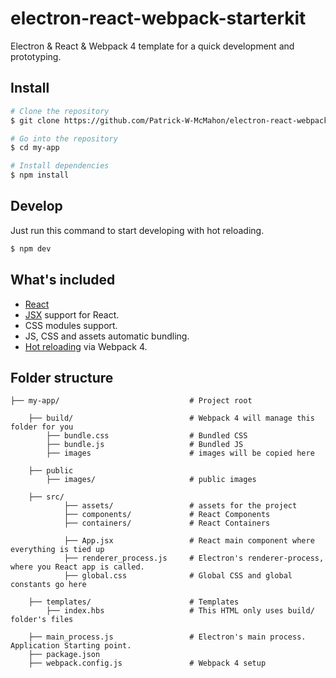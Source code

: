 # electron-react-webpack-starterkit
Electron & React & Webpack 4 template for a quick development and prototyping.

## Install
``` bash
# Clone the repository
$ git clone https://github.com/Patrick-W-McMahon/electron-react-webpack-staterkit my-app

# Go into the repository
$ cd my-app

# Install dependencies
$ npm install
```

## Develop
Just run this command to start developing with hot reloading.
``` bash
$ npm dev
```

## What's included
- [React](https://reactjs.org/)
- [JSX](https://reactjs.org/docs/introducing-jsx.html) support for React.
- CSS modules support.
- JS, CSS and assets automatic bundling.
- [Hot reloading](https://webpack.js.org/concepts/hot-module-replacement/) via Webpack 4.


## Folder structure
```
├── my-app/                             # Project root

    ├── build/                          # Webpack 4 will manage this folder for you
        ├── bundle.css                  # Bundled CSS
        ├── bundle.js                   # Bundled JS
        ├── images                      # images will be copied here

    ├── public
        ├── images/                     # public images

    ├── src/
            ├── assets/                 # assets for the project
            ├── components/             # React Components
            ├── containers/             # React Containers

            ├── App.jsx                 # React main component where everything is tied up
            ├── renderer_process.js     # Electron's renderer-process, where you React app is called.
            ├── global.css              # Global CSS and global constants go here

    ├── templates/                      # Templates 
        ├── index.hbs                   # This HTML only uses build/ folder's files

    ├── main_process.js                 # Electron's main process. Application Starting point.
    ├── package.json
    ├── webpack.config.js               # Webpack 4 setup
```